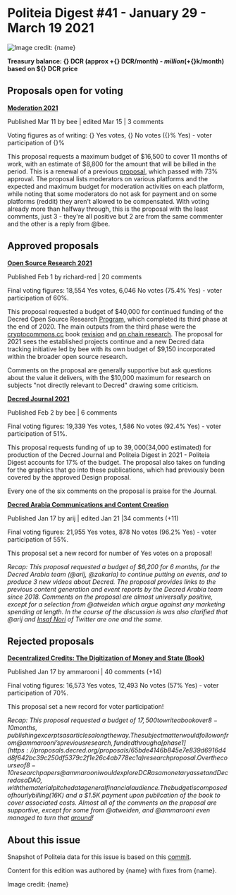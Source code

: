 # Politeia Digest #41 - January 29 - March 19 2021

![Image credit: {name}](img/{path})

**Treasury balance: {} DCR (approx +{} DCR/month) - ${} million (+${}k/month) based on ${} DCR price**

## Proposals open for voting

**[Moderation 2021](https://proposals.decred.org/proposals/e1cda44)**

Published Mar 11 by bee | edited Mar 15 | 3 comments 

Voting figures as of writing: {} Yes votes, {} No votes ({}% Yes) - voter participation of {}%

This proposal requests a maximum budget of $16,500 to cover 11 months of work, with an estimate of $8,800 for the amount that will be billed in the period. This is a renewal of a previous [proposal](https://proposals.decred.org/proposals/32cba00), which passed with 73% approval. The proposal lists moderators on various platforms and the expected and maximum budget for moderation activities on each platform, while noting that some moderators do not ask for payment and on some platforms (reddit) they aren't allowed to be compensated. With voting already more than halfway through, this is the proposal with the least comments, just 3 - they're all positive but 2 are from the same commenter and the other is a reply from @bee.

## Approved proposals

**[Open Source Research 2021](https://proposals.decred.org/proposals/020b8b0)**

Published Feb 1 by richard-red | 20 comments

Final voting figures: 18,554 Yes votes, 6,046 No votes (75.4% Yes) - voter participation of 60%.

This proposal requested a budget of $40,000 for continued funding of the Decred Open Source Research [Program](https://proposals.decred.org/proposals/e367564), which completed its third phase at the end of 2020. The main outputs from the third phase were the [cryptocommons.cc](https://cryptocommons.cc/) book [revision](https://blockcommons.red/post/ppcc-changelog-2020/) and [on chain research](https://blockcommons.red/tags/on-chain/). The proposal for 2021 sees the established projects continue and a new Decred data tracking initiative led by bee with its own budget of $9,150 incorporated within the broader open source research.

Comments on the proposal are generally supportive but ask questions about the value it delivers, with the $10,000 maximum for research on subjects "not directly relevant to Decred" drawing some criticism. 

**[Decred Journal 2021](https://proposals.decred.org/proposals/1d74b88)**

Published Feb 2 by bee | 6 comments

Final voting figures: 19,339 Yes votes, 1,586 No votes (92.4% Yes) - voter participation of 51%.

This proposal requests funding of up to $39,000 ($34,000 estimated) for production of the Decred Journal and Politeia Digest in 2021 - Politeia Digest accounts for 17% of the budget. The proposal also takes on funding for the graphics that go into these publications, which had previously been covered by the approved Design proposal.

Every one of the six comments on the proposal is praise for the Journal.

**[Decred Arabia Communications and Content Creation](https://proposals.decred.org/proposals/d0c32d5)**

Published Jan 17 by arij | edited Jan 21 |34 comments (+11)

Final voting figures: 21,955 Yes votes, 878 No votes (96.2% Yes) - voter participation of 55%.

This proposal set a new record for number of Yes votes on a proposal!

*Recap: This proposal requested a budget of $6,200 for 6 months, for the Decred Arabia team (@arij, @zakaria) to continue putting on events, and to produce 3 new videos about Decred. The proposal provides links to the previous content generation and event reports by the Decred Arabia team since 2018. Comments on the proposal are almost universally positive, except for a selection from @atweiden which argue against any marketing spending at length. In the course of the discussion is was also clarified that @arij and [Insaf Nori](https://twitter.com/in_insaf) of Twitter are one and the same.*

## Rejected proposals

**[Decentralized Credits: The Digitization of Money and State (Book)](https://proposals.decred.org/proposals/9e1d644)**

Published Jan 17 by ammarooni | 40 comments (+14)

Final voting figures: 16,573 Yes votes, 12,493 No votes (57% Yes) - voter participation of 70%.

This proposal set a new record for voter participation!

*Recap: This proposal requested a budget of $17,500 to write a book over 8-10 months, publishing excerpts as articles along the way. The subject matter would follow on from @ammarooni’s previous research, funded through a [phase 1](https://proposals.decred.org/proposals/65bde4146b845e7e839d6916d4d8f642bc39c250df5379c2f1e26c4ab778ec1a) research proposal. Over the course of 8-10 research papers @ammarooni would explore DCR as a monetary asset and Decred as a DAO, with the material pitched at a general financial audience. The budget is composed of hourly billing ($16K) and a $1.5K payment upon publication of the book to cover associated costs. Almost all of the comments on the proposal are supportive, except for some from @atweiden, and @ammarooni even managed to turn that [around](https://proposals.decred.org/proposals/9e1d644ab6a7f30ecc83b471e9aa3d9afe99dd121c1f69b50c098c495a1388da/comments/17)!*

## About this issue

Snapshot of Politeia data for this issue is based on this [commit]({link}).

Content for this edition was authored by {name} with fixes from {name}.

Image credit: {name}
